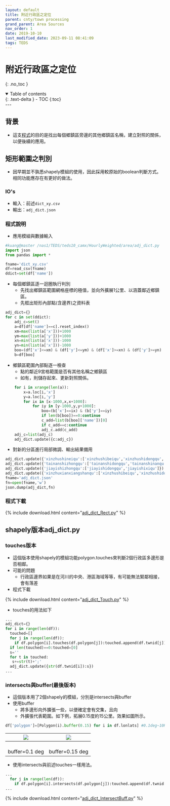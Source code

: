 ```yaml
---
layout: default
title: 附近行政區之定位
parent: cnty/town processing
grand_parent: Area Sources
nav_order: 1
date: 2019-10-10
last_modified_date: 2023-09-11 08:41:09
tags: TEDS
---
```


# 附近行政區之定位
{: .no_toc }

<details open markdown="block">
  <summary>
    Table of contents
  </summary>
  {: .text-delta }
- TOC
{:toc}
</details>
---

## 背景

- 這支[程式](adj_dict_Rect.py)的目的是找出每個鄉鎮區旁邊的其他鄉鎮區名稱，建立對照的關係，以便後續的應用。

## 矩形範圍之判別

- 因早期並不孰悉shapely模組的使用，因此採用較原始的boolean判斷方式。相同功能應存在有更好的做法。

### IO's  

- 輸入：前述`dict_xy.csv`
- 輸出：`adj_dict.json`

### 程式說明

- 應用模組與數據輸入

```python
#kuang@master /nas1/TEDS/teds10_camx/HourlyWeighted/area/adj_dict.py
import json
from pandas import *

fname='dict_xy.csv'
df=read_csv(fname)
ddict=set(df['name'])
```

- 每個鄉鎮區逐一迴圈執行判別
  - 先找出鄉鎮區範圍網格座標的極值，並向外擴展1公里、以涵蓋鄰近鄉鎮區。
  - 先框出矩形內部點(含邊界)之資料表

```python
adj_dict={}
for c in set(ddict):
    adj_c=set()
    a=df[df['name']==c].reset_index()
    xm=max(list(a['x']))+1000
    ym=max(list(a['y']))+1000
    xn=min(list(a['x']))-1000
    yn=min(list(a['x']))-1000
    boo=(df['x']<=xm) & (df['y']<=ym) & (df['x']>=xn) & (df['y']>=yn)
    b=df[boo]
```

- 鄉鎮區範圍內部點逐一檢查
  - 點的鄰近9宮格範圍是否有其他名稱之鄉鎮區
  - 如有，則儲存起來、更新對照關係。

```python
    for i in xrange(len(a)):
        x=a.loc[i,'x']
        y=a.loc[i,'y']
        for ix in [x-1000,x,x+1000]:
            for iy in [y-1000,y,y+1000]:
                boo=(b['x']==ix) & (b['y']==iy)
                if len(b[boo])==0:continue
                c_add=list(b[boo]['name'])[0]
                if c_add==c:continue
                adj_c.add(c_add)
    adj_c=list(adj_c)
    adj_dict.update({c:adj_c})
```

- 對新的分區進行局部微調、輸出結果備用

```python
adj_dict.update({'xinzhushineiqu':['xinzhushibeiqu','xinzhushidongqu','xinzhushixiqu']})
adj_dict.update({'tainanshizhongqu':['tainanshidongqu','tainanshinanqu','tainanshixiqu','tainanshibeiqu']})
adj_dict.update({'jiayishizhongqu':['jiayishidongqu','jiayishixiqu']})
adj_dict.update({'xinzhuxianxiangshanqu':['xinzhushibeiqu','xinzhushidongqu','xinzhuxianbaoshanxiang','sea','miaolixianzhunanzhen','miaolixiantoufenzhen']})
fname='adj_dict.json'
fn=open(fname,'w')
json.dump(adj_dict,fn)
```

### 程式下載

{% include download.html content="[adj_dict_Rect.py](https://github.com/sinotec2/Focus-on-Air-Quality/blob/main/EmisProc/area/adj_dict_Rect.py)" %}

## shapely版本adj_dict.py

### touches版本

- 這個版本使用shapely的模組功能polygon.touches來判斷2個行政區多邊形是否相鄰。
- 可能的問題
  - 行政區邊界如果是在河川的中央、港區海域等等，有可能無法緊鄰相接，會有落差
- 程式下載

{% include download.html content="[adj_dict_Touch.py](https://github.com/sinotec2/Focus-on-Air-Quality/blob/main/EmisProc/area/adj_dict_Touch.py)" %}

- touches的用法如下

```python
...
adj_dict={}
for i in range(len(df)):
  touched=[]
  for j in range(len(df)):
    if df.polygon[i].touches(df.polygon[j]):touched.append(df.twnid[j])
  if len(touched)==0:touched=[0]
  s=''
  for t in touched:
   s+=str(t)+';'
  adj_dict.update({str(df.twnid[i]):s})
...  
```

### intersects與buffer(最後版本)

- 這個版本用了2個shapely的模組，分別是intersects與buffer
- 使用buffer
  - 將多邊形向外擴張一些，以便確定會有交集，且向
  - 外擴張代表範圍。如下例，拓展0.15度約15公里。效果如圖所示。

```python
df['polygon']=[Polygon(i).buffer(0.15) for i in df.lonlats] #0.1deg~10Km
```

|![](../../attachments/2023-09-12-14-31-58.png)|![](../../attachments/2023-09-12-14-39-32.png)|
|:-:|:-:|
|<br>buffer=0.1 deg</br>|<br>buffer=0.15 deg</br>|

- 使用intersects與前述touches一樣用法。

```python
...
  for j in range(len(df)):
    if df.polygon[i].intersects(df.polygon[j]):touched.append(df.twnid[j])
...
```

{% include download.html content="[adj_dict_IntersectBuff.py](https://github.com/sinotec2/Focus-on-Air-Quality/blob/main/EmisProc/area/dictProc/adj_dict_IntersectBuff.py)" %}
